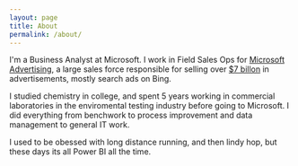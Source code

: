 ```yaml
---
layout: page
title: About
permalink: /about/
---
```


I'm a Business Analyst at Microsoft. I work in Field Sales Ops for [Microsoft Advertising](https://advertising.microsoft.com/home?s_cid=dig-src_uhfcons), a large sales force responsible for selling over [$7 billon](https://view.officeapps.live.com/op/view.aspx?src=https://c.s-microsoft.com/en-us/CMSFiles/MSFT_FY18Q4_10K.docx?version=b04fa6cd-ed0e-a4ea-6f4f-05c9f644b8a2) in advertisements, mostly search ads on Bing.

I studied chemistry in college, and spent 5 years working in commercial laboratories in the enviromental testing industry before going to Microsoft. I did everything from benchwork to process improvement and data management to general IT work.

I used to be obessed with long distance running, and then lindy hop, but these days its all Power BI all the time.